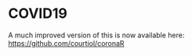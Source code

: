 
# COVID19

A much improved version of this is now available here: https://github.com/courtiol/coronaR
